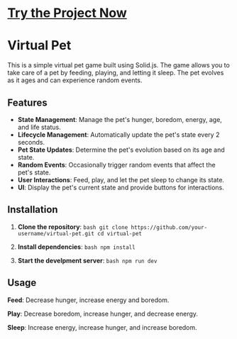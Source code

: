 
# [Try the Project Now](https://eduardo-morales-virtual-pet.firebaseapp.com/)

# Virtual Pet

This is a simple virtual pet game built using Solid.js. The game allows you to take care of a pet by feeding, playing, and letting it sleep. The pet evolves as it ages and can experience random events.

## Features

- **State Management**: Manage the pet's hunger, boredom, energy, age, and life status.
- **Lifecycle Management**: Automatically update the pet's state every 2 seconds.
- **Pet State Updates**: Determine the pet's evolution based on its age and state.
- **Random Events**: Occasionally trigger random events that affect the pet's state.
- **User Interactions**: Feed, play, and let the pet sleep to change its state.
- **UI**: Display the pet's current state and provide buttons for interactions.

## Installation

1. **Clone the repository**:
        ```bash
   git clone https://github.com/your-username/virtual-pet.git
   cd virtual-pet
        ```

2. **Install dependencies**:
        ```
    bash
    npm install
        ```

3. **Start the develpment server**:
        ```bash
    npm run dev
        ```




## Usage

**Feed**: Decrease hunger, increase energy and boredom.

**Play**: Decrease boredom, increase hunger, and decrease energy.

**Sleep**: Increase energy, increase hunger, and increase boredom.
